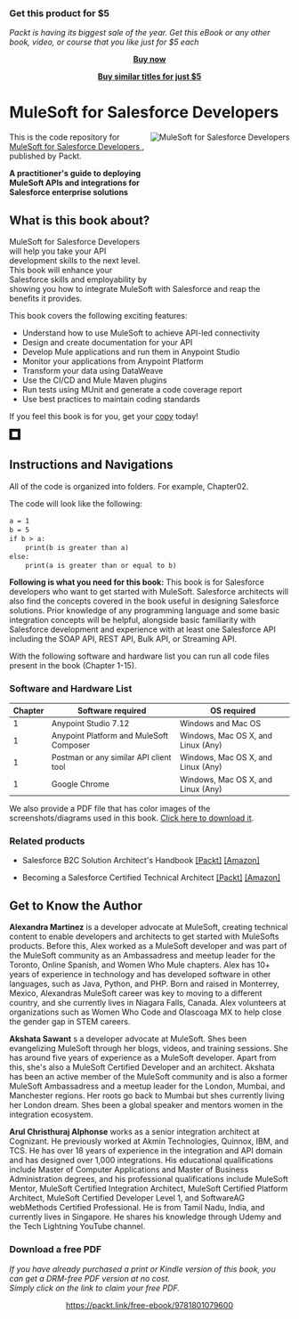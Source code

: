 
### Get this product for $5

<i>Packt is having its biggest sale of the year. Get this eBook or any other book, video, or course that you like just for $5 each</i>


<b><p align='center'>[Buy now](https://packt.link/9781801079600)</p></b>


<b><p align='center'>[Buy similar titles for just $5](https://subscription.packtpub.com/search)</p></b>


# MuleSoft for Salesforce Developers 

<a href="https://www.packtpub.com/product/mulesoft-for-salesforce-developers-architects/9781801079600?utm_source=github&utm_medium=repository&utm_campaign="><img src="https://static.packt-cdn.com/products/9781801079600/cover/smaller" alt="MuleSoft for Salesforce Developers " height="256px" align="right"></a>

This is the code repository for [MuleSoft for Salesforce Developers ](https://www.packtpub.com/product/mulesoft-for-salesforce-developers-architects/9781801079600?utm_source=github&utm_medium=repository&utm_campaign=), published by Packt.

**A practitioner's guide to deploying MuleSoft APIs and integrations for Salesforce enterprise solutions**

## What is this book about?
MuleSoft for Salesforce Developers will help you take your API development skills to the next level. This book will enhance your Salesforce skills and employability by showing you how to integrate MuleSoft with Salesforce and reap the benefits it provides.	

This book covers the following exciting features:

* Understand how to use MuleSoft to achieve API-led connectivity
* Design and create documentation for your API
* Develop Mule applications and run them in Anypoint Studio
* Monitor your applications from Anypoint Platform
* Transform your data using DataWeave
* Use the CI/CD and Mule Maven plugins
* Run tests using MUnit and generate a code coverage report
* Use best practices to maintain coding standards

If you feel this book is for you, get your [copy](https://www.amazon.com/dp/1801079609) today!

<a href="https://www.packtpub.com/?utm_source=github&utm_medium=banner&utm_campaign=GitHubBanner"><img src="https://raw.githubusercontent.com/PacktPublishing/GitHub/master/GitHub.png" 
alt="https://www.packtpub.com/" border="5" /></a>

## Instructions and Navigations
All of the code is organized into folders. For example, Chapter02.

The code will look like the following:
```
a = 1
b = 5
if b > a:
    print(b is greater than a)
else:
    print(a is greater than or equal to b)
```

**Following is what you need for this book:**
This book is for Salesforce developers who want to get started with MuleSoft. Salesforce architects will also find the concepts covered in the book useful in designing Salesforce solutions. Prior knowledge of any programming language and some basic integration concepts will be helpful, alongside basic familiarity with Salesforce development and experience with at least one Salesforce API including the SOAP API, REST API, Bulk API, or Streaming API.

With the following software and hardware list you can run all code files present in the book (Chapter 1-15).
### Software and Hardware List
| Chapter | Software required | OS required |
| -------- | ------------------------------------ | ----------------------------------- |
| 1 | Anypoint Studio 7.12 | Windows and Mac OS  |
| 1 | Anypoint Platform and MuleSoft Composer | Windows, Mac OS X, and Linux (Any) |
| 1 | Postman or any similar API client tool  | Windows, Mac OS X, and Linux (Any) |
| 1 | Google Chrome | Windows, Mac OS X, and Linux (Any) |

We also provide a PDF file that has color images of the screenshots/diagrams used in this book. [Click here to download it](https://static.packt-cdn.com/downloads/9781801079600_ColorImages.pdf).

### Related products
* Salesforce B2C Solution Architect's Handbook  [[Packt]](https://www.packtpub.com/product/salesforce-b2c-solution-architect-s-handbook/9781801817035?utm_source=github&utm_medium=repository&utm_campaign=) [[Amazon]](https://www.amazon.com/dp/1801817030)

* Becoming a Salesforce Certified Technical Architect  [[Packt]](https://www.packtpub.com/product/becoming-a-salesforce-certified-technical-architect/9781800568754?utm_source=github&utm_medium=repository&utm_campaign=) [[Amazon]](https://www.amazon.com/dp/1800568754)


## Get to Know the Author
**Alexandra Martinez**
is a developer advocate at MuleSoft, creating technical content to enable developers and architects to get started with MuleSofts products. Before this, Alex worked as a MuleSoft developer and was part of the MuleSoft community as an Ambassadress and meetup leader for the Toronto, Online Spanish, and Women Who Mule chapters. Alex has 10+ years of experience in technology and has developed software in other languages, such as Java, Python, and PHP. Born and raised in Monterrey, Mexico, Alexandras MuleSoft career was key to moving to a different country, and she currently lives in Niagara Falls, Canada. Alex volunteers at organizations such as Women Who Code and Olascoaga MX to help close the gender gap in STEM careers.

**Akshata Sawant**
s a developer advocate at MuleSoft. Shes been evangelizing MuleSoft through her blogs, videos, and training sessions. She has around five years of experience as a MuleSoft developer. Apart from this, she's also a MuleSoft Certified Developer and an architect. Akshata has been an active member of the MuleSoft community and is also a former MuleSoft Ambassadress and a meetup leader for the London, Mumbai, and Manchester regions. Her roots go back to Mumbai but shes currently living her London dream. Shes been a global speaker and mentors women in the integration ecosystem.

**Arul Christhuraj Alphonse**
works as a senior integration architect at Cognizant. He previously worked at Akmin Technologies, Quinnox, IBM, and TCS. He has over 18 years of experience in the integration and API domain and has designed over 1,000 integrations. His educational qualifications include Master of Computer Applications and Master of Business Administration degrees, and his professional qualifications include MuleSoft Mentor, MuleSoft Certified Integration Architect, MuleSoft Certified Platform Architect, MuleSoft Certified Developer Level 1, and SoftwareAG webMethods Certified Professional. He is from Tamil Nadu, India, and currently lives in Singapore. He shares his knowledge through Udemy and the Tech Lightning YouTube channel.


### Download a free PDF

 <i>If you have already purchased a print or Kindle version of this book, you can get a DRM-free PDF version at no cost.<br>Simply click on the link to claim your free PDF.</i>
<p align="center"> <a href="https://packt.link/free-ebook/9781801079600">https://packt.link/free-ebook/9781801079600 </a> </p>